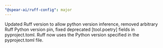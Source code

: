 ```yaml
---
"@spear-ai/ruff-config": major
---
```


Updated Ruff version to allow python version inference, removed arbitrary Ruff Python version pin, fixed deprecated [tool.poetry] fields in pyproject.toml.  Ruff now uses the Python version specified in the pyproject.toml file.
